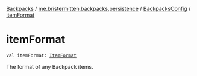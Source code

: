 [Backpacks](../../index.md) / [me.bristermitten.backpacks.persistence](../index.md) / [BackpacksConfig](index.md) / [itemFormat](./item-format.md)

# itemFormat

`val itemFormat: `[`ItemFormat`](../../me.bristermitten.backpacks.entity.format/-item-format/index.md)

The format of any Backpack items.

